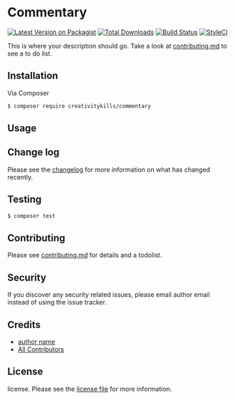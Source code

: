 # Commentary

[![Latest Version on Packagist][ico-version]][link-packagist]
[![Total Downloads][ico-downloads]][link-downloads]
[![Build Status][ico-travis]][link-travis]
[![StyleCI][ico-styleci]][link-styleci]

This is where your description should go. Take a look at [contributing.md](contributing.md) to see a to do list.

## Installation

Via Composer

``` bash
$ composer require creativitykills/commentary
```

## Usage

## Change log

Please see the [changelog](changelog.md) for more information on what has changed recently.

## Testing

``` bash
$ composer test
```

## Contributing

Please see [contributing.md](contributing.md) for details and a todolist.

## Security

If you discover any security related issues, please email author email instead of using the issue tracker.

## Credits

- [author name][link-author]
- [All Contributors][link-contributors]

## License

license. Please see the [license file](license.md) for more information.

[ico-version]: https://img.shields.io/packagist/v/creativitykills/commentary.svg?style=flat-square
[ico-downloads]: https://img.shields.io/packagist/dt/creativitykills/commentary.svg?style=flat-square
[ico-travis]: https://img.shields.io/travis/creativitykills/commentary/master.svg?style=flat-square
[ico-styleci]: https://styleci.io/repos/12345678/shield

[link-packagist]: https://packagist.org/packages/creativitykills/commentary
[link-downloads]: https://packagist.org/packages/creativitykills/commentary
[link-travis]: https://travis-ci.org/creativitykills/commentary
[link-styleci]: https://styleci.io/repos/12345678
[link-author]: https://github.com/creativitykills
[link-contributors]: ../../contributors
